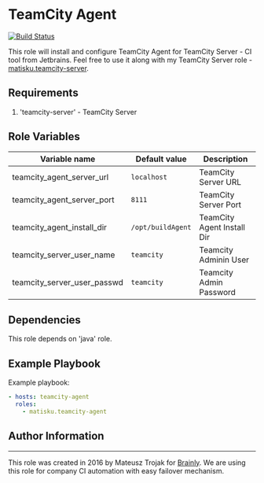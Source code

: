TeamCity Agent
=========

[![Build Status](https://travis-ci.org/matisku/ansible-teamcity-agent.svg?branch=master)](https://travis-ci.org/matisku/ansible-teamcity-agent)

This role will install and configure TeamCity Agent for TeamCity Server - CI tool from Jetbrains.
Feel free to use it along with my TeamCity Server role - [matisku.teamcity-server](https://github.com/matisku/ansible-teamcity-server).

Requirements
------------

1. 'teamcity-server' - TeamCity Server

Role Variables
--------------

| Variable name               | Default value      | Description                |
|-----------------------------|--------------------|----------------------------|
| teamcity_agent_server_url   |  `localhost`       | TeamCity Server URL        |
| teamcity_agent_server_port  |  `8111`            | TeamCity Server Port       |
| teamcity_agent_install_dir  |  `/opt/buildAgent` | TeamCity Agent Install Dir |
| teamcity_server_user_name   | `teamcity`         | Teamcity Adminin User      |
| teamcity_server_user_passwd | `teamcity`         | Teamcity Admin Password    |

Dependencies
------------

This role depends on 'java' role.

Example Playbook
----------------

Example playbook:

```yaml
- hosts: teamcity-agent
  roles:
    - matisku.teamcity-agent
```

## Author Information
----------------

This role was created in 2016 by Mateusz Trojak for [Brainly](http://www.brainly.com).
We are using this role for company CI automation with easy failover mechanism.
